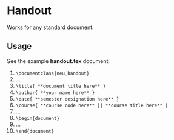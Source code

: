 Handout
=======
Works for any standard document.

## Usage
See the example **handout.tex** document.

1. `\documentclass{neu_handout}`
2. ...
3. `\title{ **document title here** }`
4. `\author{ **your name here** }`
5. `\date{ **semester designation here** }`
6. `\course{ **course code here** }{ **course title here** }`
7. ...
8. `\begin{document}`
9. ...
10. `\end{document}`
